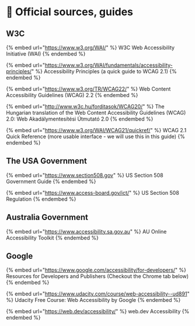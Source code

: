 # 📑 Official sources, guides

## W3C

{% embed url="https://www.w3.org/WAI/" %}
W3C Web Accessibility Initiative (WAI)
{% endembed %}

{% embed url="https://www.w3.org/WAI/fundamentals/accessibility-principles/" %}
Accessibility Principles (a quick guide to WCAG 2.1)
{% endembed %}

{% embed url="https://www.w3.org/TR/WCAG22/" %}
Web Content Accessibility Guidelines (WCAG) 2.2
{% endembed %}

{% embed url="http://www.w3c.hu/forditasok/WCAG20/" %}
The Hungarian translation of the Web Content Accessibility Guidelines (WCAG) 2.0: Web Akadálymentesítési Útmutató 2.0
{% endembed %}

{% embed url="https://www.w3.org/WAI/WCAG21/quickref/" %}
WCAG 2.1 Quick Reference (more usable interface - we will use this in this guide)
{% endembed %}

## The USA Government

{% embed url="https://www.section508.gov" %}
US Section 508 Government Guide
{% endembed %}

{% embed url="https://www.access-board.gov/ict/" %}
US Section 508 Regulation
{% endembed %}

## Australia Government

{% embed url="https://www.accessibility.sa.gov.au" %}
AU Online Accessibility Toolkit
{% endembed %}

## Google

{% embed url="https://www.google.com/accessibility/for-developers/" %}
Resources for Developers and Publishers (Checkout the Chrome tab below)
{% endembed %}

{% embed url="https://www.udacity.com/course/web-accessibility--ud891" %}
Udacity Free Course: Web Accessibility by Google
{% endembed %}

{% embed url="https://web.dev/accessibility/" %}
web.dev Accessibility
{% endembed %}

